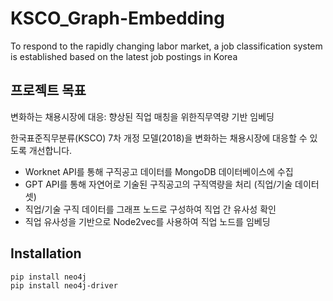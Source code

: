 # KSCO_Graph-Embedding
To respond to the rapidly changing labor market, a job classification system is established based on the latest job postings in Korea

## 프로젝트 목표
변화하는 채용시장에 대응: 향상된 직업 매칭을 위한직무역량 기반 임베딩

한국표준직무분류(KSCO) 7차 개정 모델(2018)을 변화하는 채용시장에 대응할 수 있도록 개선합니다.
- Worknet API를 통해 구직공고 데이터를 MongoDB 데이터베이스에 수집
- GPT API를 통해 자연어로 기술된 구직공고의 구직역량을 처리 (직업/기술 데이터 셋)
- 직업/기술 구직 데이터를 그래프 노드로 구성하여 직업 간 유사성 확인
- 직업 유사성을 기반으로 Node2vec를 사용하여 직업 노드를 임베딩


## Installation

`pip install neo4j` <br>
`pip install neo4j-driver`
